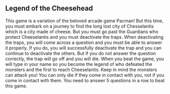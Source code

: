 Legend of the Cheesehead
------------

This game is a variation of the beloved arcade game Pacman! But this time, you must embark on a journey to find the long lost city of Chesselantis which is a city made of cheese. But you must go past the Guardians who protect Cheeselantis and you must deactivate the traps. When deactivating the traps, you will come across a question and you must be able to answer it properly. If you do, you will successfully deactivate the trap and you can continue to deactivate the others. But if you do not answer the question correctly, the trap
will go off and you will die. When you beat the game, you will type in your name so you become the legend of who defeated the monsters and the first to reach Cheeselantis. Keep in mind the monsters can attack you! You can only die if they come in contact with you, not if you come in contact with them. You need to answer 5 questions in a row to beat this game.

